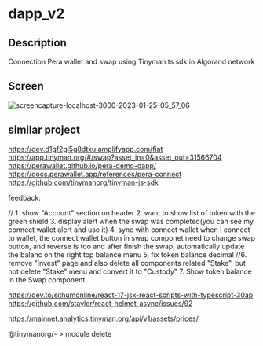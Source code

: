 # dapp_v2

## Description

Connection Pera wallet and swap using Tinyman ts sdk in Algorand network

## Screen

![screencapture-localhost-3000-2023-01-25-05_57_06](https://user-images.githubusercontent.com/91119162/214548792-def2daad-baf7-42b6-a33e-cad245d54814.png)

## similar project

https://dev.d1gf2gl5g8dtxu.amplifyapp.com/fiat
https://app.tinyman.org/#/swap?asset_in=0&asset_out=31566704
https://perawallet.github.io/pera-demo-dapp/
https://docs.perawallet.app/references/pera-connect
https://github.com/tinymanorg/tinyman-js-sdk



feedback: 

// 1. show "Account" section on header
2. want to show list of token with the green shield
3. display alert when the swap was completed(you can see my connect wallet alert and use it)
4. sync with connect wallet
when I connect to wallet, the connect wallet button in swap componet need to change swap button, and reverse is too
and after finish the swap, automatically update the balanc on the right top balance menu
5. fix token balance decimal
//6. remove "invest" page and also delete all components related "Stake".
but not delete "Stake" menu and convert it to "Custody"
7. Show token balance in the Swap component.



https://dev.to/sithumonline/react-17-jsx-react-scripts-with-typescript-30ap
https://github.com/staylor/react-helmet-async/issues/92

https://mainnet.analytics.tinyman.org/api/v1/assets/prices/

@tinymanorg/- > module delete